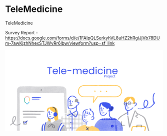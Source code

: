 # TeleMedicine

TeleMedicine

Survey Report - https://docs.google.com/forms/d/e/1FAIpQLSerkyhVL8uHZ2hRgiJjVb78DUm-7awKjzhNhexSTJWvRr6lbw/viewform?usp=sf_link

![alt text](./tele.png)
